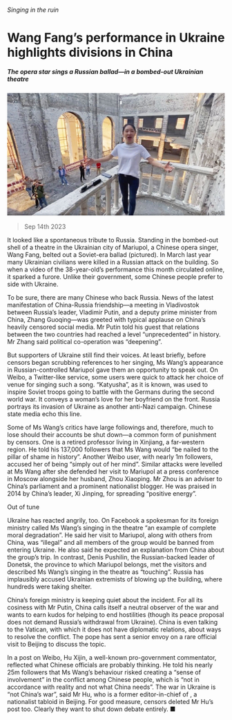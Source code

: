 ###### Singing in the ruin

# Wang Fang’s performance in Ukraine highlights divisions in China 

##### The opera star sings a Russian ballad—in a bombed-out Ukrainian theatre 

![image](images/20230916_CNP001.jpg) 

> Sep 14th 2023 

It looked like a spontaneous tribute to Russia. Standing in the bombed-out shell of a theatre in the Ukrainian city of Mariupol, a Chinese opera singer, Wang Fang, belted out a Soviet-era ballad (pictured). In March last year many Ukrainian civilians were killed in a Russian attack on the building. So when a video of the 38-year-old’s performance this month circulated online, it sparked a furore. Unlike their government, some Chinese people prefer to side with Ukraine.

To be sure, there are many Chinese who back Russia. News of the latest manifestation of China-Russia friendship—a meeting in Vladivostok between Russia’s leader, Vladimir Putin, and a deputy prime minister from China, Zhang Guoqing—was greeted with typical applause on China’s heavily censored social media. Mr Putin told his guest that relations between the two countries had reached a level “unprecedented” in history. Mr Zhang said political co-operation was “deepening”. 

But supporters of Ukraine still find their voices. At least briefly, before censors began scrubbing references to her singing, Ms Wang’s appearance in Russian-controlled Mariupol gave them an opportunity to speak out. On Weibo, a Twitter-like service, some users were quick to attack her choice of venue for singing such a song. “Katyusha”, as it is known, was used to inspire Soviet troops going to battle with the Germans during the second world war. It conveys a woman’s love for her boyfriend on the front. Russia portrays its invasion of Ukraine as another anti-Nazi campaign. Chinese state media echo this line. 

Some of Ms Wang’s critics have large followings and, therefore, much to lose should their accounts be shut down—a common form of punishment by censors. One is a retired professor living in Xinjiang, a far-western region. He told his 137,000 followers that Ms Wang would “be nailed to the pillar of shame in history”. Another Weibo user, with nearly 1m followers, accused her of being “simply out of her mind”. Similar attacks were levelled at Ms Wang after she defended her visit to Mariupol at a press conference in Moscow alongside her husband, Zhou Xiaoping. Mr Zhou is an adviser to China’s parliament and a prominent nationalist blogger. He was praised in 2014 by China’s leader, Xi Jinping, for spreading “positive energy”. 

Out of tune

Ukraine has reacted angrily, too. On Facebook a spokesman for its foreign ministry called Ms Wang’s singing in the theatre “an example of complete moral degradation”. He said her visit to Mariupol, along with others from China, was “illegal” and all members of the group would be banned from entering Ukraine. He also said he expected an explanation from China about the group’s trip. In contrast, Denis Pushilin, the Russian-backed leader of Donetsk, the province to which Mariupol belongs, met the visitors and described Ms Wang’s singing in the theatre as “touching”. Russia has implausibly accused Ukrainian extremists of blowing up the building, where hundreds were taking shelter. 

China’s foreign ministry is keeping quiet about the incident. For all its cosiness with Mr Putin, China calls itself a neutral observer of the war and wants to earn kudos for helping to end hostilities (though its peace proposal does not demand Russia’s withdrawal from Ukraine). China is even talking to the Vatican, with which it does not have diplomatic relations, about ways to resolve the conflict. The pope has sent a senior envoy on a rare official visit to Beijing to discuss the topic. 

In a post on Weibo, Hu Xijin, a well-known pro-government commentator, reflected what Chinese officials are probably thinking. He told his nearly 25m followers that Ms Wang’s behaviour risked creating a “sense of involvement” in the conflict among Chinese people, which is “not in accordance with reality and not what China needs”. The war in Ukraine is “not China’s war”, said Mr Hu, who is a former editor-in-chief of , a nationalist tabloid in Beijing. For good measure, censors deleted Mr Hu’s post too. Clearly they want to shut down debate entirely. ■


